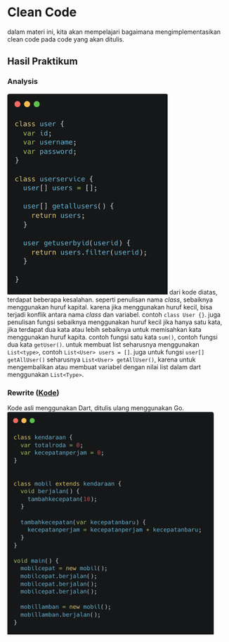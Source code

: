 # Clean Code
dalam materi ini, kita akan mempelajari bagaimana mengimplementasikan clean code pada code yang akan ditulis.

## Hasil Praktikum
### Analysis
![analisis](./screenshots/analisis.png)
dari kode diatas, terdapat beberapa kesalahan. seperti penulisan nama *class*, sebaiknya menggunakan huruf kapital. karena jika menggunakan huruf kecil, bisa terjadi konflik antara nama *class* dan variabel. contoh `class User {}`. juga penulisan fungsi sebaiknya menggunakan huruf kecil jika hanya satu kata, jika terdapat dua kata atau lebih sebaiknya untuk memisahkan kata menggunakan huruf kapita. contoh fungsi satu kata `sum()`, contoh fungsi dua kata `getUser()`. untuk membuat list seharusnya menggunakan `List<type>`, contoh `List<User> users = []`. juga untuk fungsi `user[] getAllUser()` seharusnya `List<User> getAllUser()`, karena untuk mengembalikan atau membuat variabel dengan nilai list dalam dart menggunakan `List<Type>`.


### Rewrite ([Kode](./praktikum/rewrite/rewrite.go))
Kode asli menggunakan Dart, ditulis ulang menggunakan Go.
![rewrite](./screenshots/rewrite.png)
